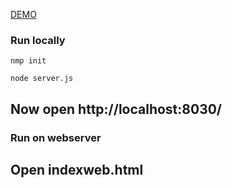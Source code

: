 <a href="https://ipsumium.github.io/simulatorpv/indexweb.html">DEMO</a>


<h3>Run locally</h3>

```
nmp init

node server.js
```
<h2>Now open http://localhost:8030/</h2>


<h3>Run on webserver</h3>
<h2>Open indexweb.html</h2>
